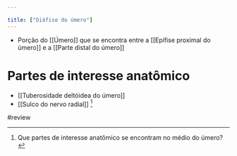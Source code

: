 ```yaml
---

title: ["Diáfise do úmero"]
---
```

+ Porção do [[Úmero]] que se encontra entre a [[Epífise proximal do úmero]] e a [[Parte distal do úmero]]
# Partes de interesse anatômico
+ [[Tuberosidade deltóidea do úmero]]
+ [[Sulco do nervo radial]] [^814317]

[^814317]: Que partes de interesse anatômico se encontram no médio do úmero?

#review 
